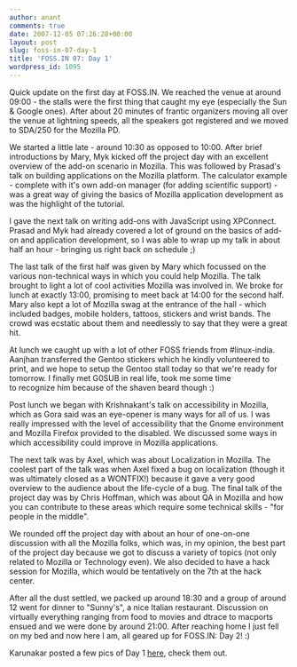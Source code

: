 ```yaml
---
author: anant
comments: true
date: 2007-12-05 07:26:28+00:00
layout: post
slug: foss-in-07-day-1
title: 'FOSS.IN 07: Day 1'
wordpress_id: 1095
---
```


Quick update on the first day at FOSS.IN. We reached the venue at around 09:00 - the stalls were the first thing that caught my eye (especially the Sun & Google ones). After about 20 minutes of frantic organizers moving all over the venue at lightning speeds, all the speakers got registered and we moved to SDA/250 for the Mozilla PD.

We started a little late - around 10:30 as opposed to 10:00. After brief introductions by Mary, Myk kicked off the project day with an excellent overview of the add-on scenario in Mozilla. This was followed by Prasad's talk on building applications on the Mozilla platform. The calculator example - complete with it's own add-on manager (for adding scientific support) - was a great way of giving the basics of Mozilla application development as was the highlight of the tutorial.

I gave the next talk on writing add-ons with JavaScript using XPConnect. Prasad and Myk had already covered a lot of ground on the basics of add-on and application development, so I was able to wrap up my talk in about half an hour - bringing us right back on schedule ;)

The last talk of the first half was given by Mary which focussed on the various non-technical ways in which you could help Mozilla. The talk brought to light a lot of cool activities Mozilla was involved in. We broke for lunch at exactly 13:00, promising to meet back at 14:00 for the second half. Mary also kept a lot of Mozilla swag at the entrance of the hall - which included badges, mobile holders, tattoos, stickers and wrist bands. The crowd was ecstatic about them and needlessly to say that they were a great hit.

At lunch we caught up with a lot of other FOSS friends from #linux-india. Aanjhan transferred the Gentoo stickers which he kindly volunteered to print, and we hope to setup the Gentoo stall today so that we're ready for tomorrow. I finally met G0SUB in real life, took me some time to recognize him because of the shaven beard though :)

Post lunch we began with Krishnakant's talk on accessibility in Mozilla, which as Gora said was an eye-opener is many ways for all of us. I was really impressed with the level of accessibility that the Gnome environment and Mozilla Firefox provided to the disabled. We discussed some ways in which accessibility could improve in Mozilla applications.

The next talk was by Axel, which was about Localization in Mozilla. The coolest part of the talk was when Axel fixed a bug on localization (though it was ultimately closed as a WONTFIX!) because it gave a very good overview to the audience about the life-cycle of a bug. The final talk of the project day was by Chris Hoffman, which was about QA in Mozilla and how you can contribute to these areas which require some technical skills - "for people in the middle".

We rounded off the project day with about an hour of one-on-one discussion with all the Mozilla folks, which was, in my opinion, the best part of the project day because we got to discuss a variety of topics (not only related to Mozilla or Technology even). We also decided to have a hack session for Mozilla, which would be tentatively on the 7th at the hack center.

After all the dust settled, we packed up around 18:30 and a group of around 12 went for dinner to "Sunny's", a nice Italian restaurant. Discussion on virtually everything ranging from food to movies and dtrace to macports ensued and we were done by around 21:00. After reaching home I just fell on my bed and now here I am, all geared up for FOSS.IN: Day 2! :)

Karunakar posted a few pics of Day 1 [here](http://replay.waybackmachine.org/20071222125820/http://www.flickr.com/photos/karunakarg/sets/72157603376797363/), check them out.

